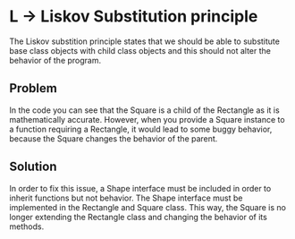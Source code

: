 # L -> Liskov Substitution principle

The Liskov substition principle states that we should be able to substitute base class
objects with child class objects and this should not alter the
behavior of the program.

## Problem

In the code you can see that the Square is a child of the Rectangle as it is 
mathematically accurate. However, when you provide a Square instance to a function
requiring a Rectangle, it would lead to some buggy behavior, because the Square changes
the behavior of the parent.

## Solution

In order to fix this issue, a Shape interface must be included in order to inherit functions
but not behavior. The Shape interface must be implemented in the Rectangle and Square class.
This way, the Square is no longer extending the Rectangle class and changing the behavior of its
methods.